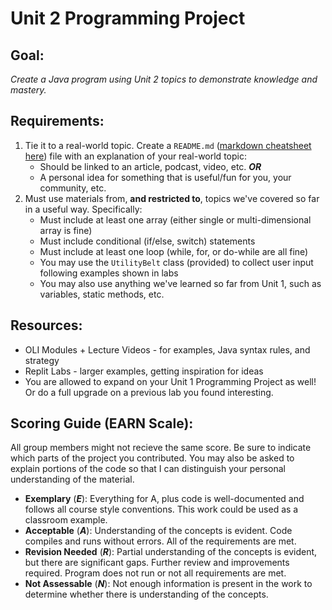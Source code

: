 # Unit 2 Programming Project #
## Goal: ##
_Create a Java program using Unit 2 topics to demonstrate knowledge and mastery._
## Requirements: ##
1. Tie it to a real-world topic. Create a `README.md` ([markdown cheatsheet here](https://www.markdownguide.org/cheat-sheet/)) file with an explanation of your real-world topic:
    - Should be linked to an article, podcast, video, etc. ***OR***
    - A personal idea for something that is useful/fun for you, your community, etc.
2. Must use materials from, **and restricted to**, topics we've covered so far in a useful way. Specifically: 
    - Must include at least one array (either single or multi-dimensional array is fine)
    - Must include conditional (if/else, switch) statements
    - Must include at least one loop (while, for, or do-while are all fine)
    - You may use the `UtilityBelt` class (provided) to collect user input following examples shown in labs
    - You may also use anything we've learned so far from Unit 1, such as variables, static methods, etc.

## Resources: ##
-	OLI Modules + Lecture Videos - for examples, Java syntax rules, and strategy
-	Replit Labs - larger examples, getting inspiration for ideas
-	You are allowed to expand on your Unit 1 Programming Project as well! Or do a full upgrade on a previous lab you found interesting.

## Scoring Guide (EARN Scale): ##
All group members might not recieve the same score. Be sure to indicate which parts of the project you contributed. You may also be asked to explain portions of the code so that I can distinguish your personal understanding of the material.

- **Exemplary** (***E***): Everything for A, plus code is well-documented and follows all course style conventions. This work could be used as a classroom example.
- **Acceptable** (***A***): Understanding of the concepts is evident. Code compiles and runs without errors. All of the requirements are met.
- **Revision Needed** (***R***): Partial understanding of the concepts is evident, but there are significant gaps. Further review and improvements required. Program does not run or not all requirements are met. 
- **Not Assessable** (***N***): Not enough information is present in the work to determine whether there is understanding of the concepts.